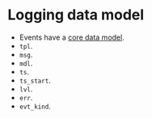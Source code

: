 # Logging data model

- Events have a [core data model](../../reference/events.md).
- `tpl`.
- `msg`.
- `mdl`.
- `ts`.
- `ts_start`.
- `lvl`.
- `err`.
- `evt_kind`.
